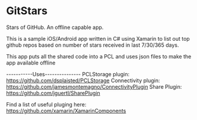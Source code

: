 # GitStars

Stars of GitHub. An offline capable app.

This is a sample iOS/Android app written in C# using Xamarin to list out top github repos based on number of stars received in last 7/30/365 days.

This app puts all the shared code into a PCL and uses json files to make the app available offline

-----------Uses---------------
PCLStorage plugin: https://github.com/dsplaisted/PCLStorage
Connectivity plugin: https://github.com/jamesmontemagno/ConnectivityPlugin
Share Plugin: https://github.com/jguertl/SharePlugin

Find a list of useful pluging here: https://github.com/xamarin/XamarinComponents 
